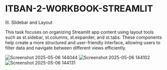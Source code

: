 # ITBAN-2-WORKBOOK-STREAMLIT

III. Slidebar and Layout

This task focuses on organizing Streamlit app content using layout tools such as st.sidebar, st.columns, st.expander, and st.tabs. These components help create a more structured and user-friendly interface, allowing users to filter data and navigate between different views efficiently. 

![Screenshot 2025-05-06 144044](https://github.com/user-attachments/assets/4574ff20-ae1f-4396-ba64-9a0ba44cb9c2)
![Screenshot 2025-05-06 144102](https://github.com/user-attachments/assets/7892d0f5-c6af-4a3f-a469-416cef1bb846)
![Screenshot 2025-05-06 144131](https://github.com/user-attachments/assets/c1c5df97-bc72-4142-9916-0e1713a24e2f)
